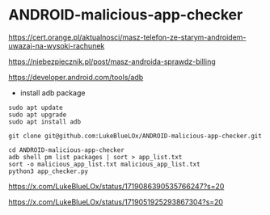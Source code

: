 # ANDROID-malicious-app-checker

https://cert.orange.pl/aktualnosci/masz-telefon-ze-starym-androidem-uwazaj-na-wysoki-rachunek

https://niebezpiecznik.pl/post/masz-androida-sprawdz-billing

https://developer.android.com/tools/adb

* install adb package
```
sudo apt update
sudo apt upgrade
sudo apt install adb
```

```
git clone git@github.com:LukeBlueLOx/ANDROID-malicious-app-checker.git
```
```
cd ANDROID-malicious-app-checker
adb shell pm list packages | sort > app_list.txt
sort -o malicious_app_list.txt malicious_app_list.txt
python3 app_checker.py
```

https://x.com/LukeBlueLOx/status/1719086390535766247?s=20

https://x.com/LukeBlueLOx/status/1719051925293867304?s=20
